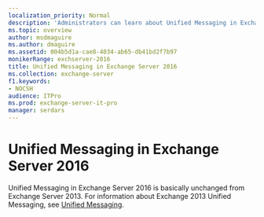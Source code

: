 ```yaml
---
localization_priority: Normal
description: 'Administrators can learn about Unified Messaging in Exchange Server 2016.'
ms.topic: overview
author: msdmaguire
ms.author: dmaguire
ms.assetid: 004b5d1a-cae8-4034-ab65-db41bd2f7b97
monikerRange: exchserver-2016
title: Unified Messaging in Exchange Server 2016
ms.collection: exchange-server
f1.keywords:
- NOCSH
audience: ITPro
ms.prod: exchange-server-it-pro
manager: serdars
---
```


# Unified Messaging in Exchange Server 2016

Unified Messaging in Exchange Server 2016 is basically unchanged from Exchange Server 2013. For information about Exchange 2013 Unified Messaging, see [Unified Messaging](../../ExchangeServer2013/unified-messaging-exchange-2013-help.md).